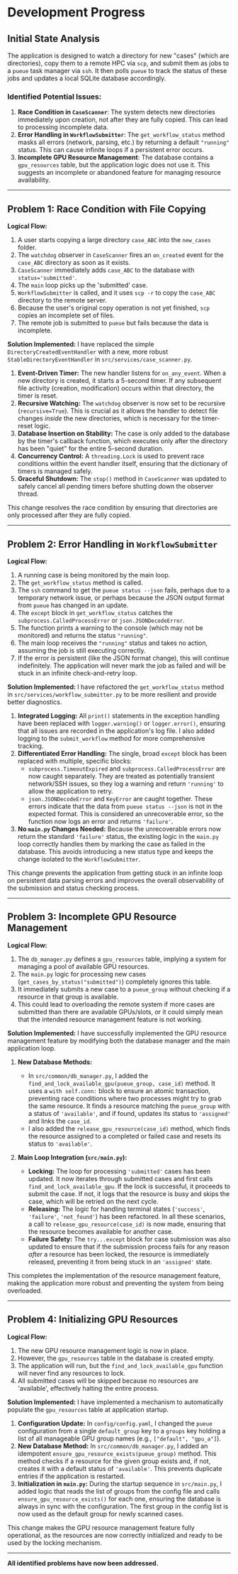 # Development Progress

## Initial State Analysis

The application is designed to watch a directory for new "cases" (which are directories), copy them to a remote HPC via `scp`, and submit them as jobs to a `pueue` task manager via `ssh`. It then polls `pueue` to track the status of these jobs and updates a local SQLite database accordingly.

### Identified Potential Issues:

1.  **Race Condition in `CaseScanner`**: The system detects new directories immediately upon creation, not after they are fully copied. This can lead to processing incomplete data.
2.  **Error Handling in `WorkflowSubmitter`**: The `get_workflow_status` method masks all errors (network, parsing, etc.) by returning a default `"running"` status. This can cause infinite loops if a persistent error occurs.
3.  **Incomplete GPU Resource Management**: The database contains a `gpu_resources` table, but the application logic does not use it. This suggests an incomplete or abandoned feature for managing resource availability.

---

## Problem 1: Race Condition with File Copying

**Logical Flow:**
1. A user starts copying a large directory `case_ABC` into the `new_cases` folder.
2. The `watchdog` observer in `CaseScanner` fires an `on_created` event for the `case_ABC` directory as soon as it exists.
3. `CaseScanner` immediately adds `case_ABC` to the database with `status='submitted'`.
4. The `main` loop picks up the 'submitted' case.
5. `WorkflowSubmitter` is called, and it uses `scp -r` to copy the `case_ABC` directory to the remote server.
6. Because the user's original copy operation is not yet finished, `scp` copies an incomplete set of files.
7. The remote job is submitted to `pueue` but fails because the data is incomplete.

**Solution Implemented:**
I have replaced the simple `DirectoryCreatedEventHandler` with a new, more robust `StableDirectoryEventHandler` in `src/services/case_scanner.py`.

1.  **Event-Driven Timer:** The new handler listens for `on_any_event`. When a new directory is created, it starts a 5-second timer. If any subsequent file activity (creation, modification) occurs within that directory, the timer is reset.
2.  **Recursive Watching:** The `watchdog` observer is now set to be recursive (`recursive=True`). This is crucial as it allows the handler to detect file changes *inside* the new directories, which is necessary for the timer-reset logic.
3.  **Database Insertion on Stability:** The case is only added to the database by the timer's callback function, which executes only after the directory has been "quiet" for the entire 5-second duration.
4.  **Concurrency Control:** A `threading.Lock` is used to prevent race conditions within the event handler itself, ensuring that the dictionary of timers is managed safely.
5.  **Graceful Shutdown:** The `stop()` method in `CaseScanner` was updated to safely cancel all pending timers before shutting down the observer thread.

This change resolves the race condition by ensuring that directories are only processed after they are fully copied.

---

## Problem 2: Error Handling in `WorkflowSubmitter`

**Logical Flow:**
1. A running case is being monitored by the main loop.
2. The `get_workflow_status` method is called.
3. The `ssh` command to get the `pueue status --json` fails, perhaps due to a temporary network issue, or perhaps because the JSON output format from `pueue` has changed in an update.
4. The `except` block in `get_workflow_status` catches the `subprocess.CalledProcessError` or `json.JSONDecodeError`.
5. The function prints a warning to the console (which may not be monitored) and returns the status `"running"`.
6. The main loop receives the `"running"` status and takes no action, assuming the job is still executing correctly.
7. If the error is persistent (like the JSON format change), this will continue indefinitely. The application will never mark the job as failed and will be stuck in an infinite check-and-retry loop.

**Solution Implemented:**
I have refactored the `get_workflow_status` method in `src/services/workflow_submitter.py` to be more resilient and provide better diagnostics.

1.  **Integrated Logging:** All `print()` statements in the exception handling have been replaced with `logger.warning()` or `logger.error()`, ensuring that all issues are recorded in the application's log file. I also added logging to the `submit_workflow` method for more comprehensive tracking.
2.  **Differentiated Error Handling:** The single, broad `except` block has been replaced with multiple, specific blocks:
    *   `subprocess.TimeoutExpired` and `subprocess.CalledProcessError` are now caught separately. They are treated as potentially transient network/SSH issues, so they log a warning and return `'running'` to allow the application to retry.
    *   `json.JSONDecodeError` and `KeyError` are caught together. These errors indicate that the data from `pueue status --json` is not in the expected format. This is considered an unrecoverable error, so the function now logs an error and returns `'failure'`.
3.  **No `main.py` Changes Needed:** Because the unrecoverable errors now return the standard `'failure'` status, the existing logic in the `main.py` loop correctly handles them by marking the case as failed in the database. This avoids introducing a new status type and keeps the change isolated to the `WorkflowSubmitter`.

This change prevents the application from getting stuck in an infinite loop on persistent data parsing errors and improves the overall observability of the submission and status checking process.

---

## Problem 3: Incomplete GPU Resource Management

**Logical Flow:**
1. The `db_manager.py` defines a `gpu_resources` table, implying a system for managing a pool of available GPU resources.
2. The `main.py` logic for processing new cases (`get_cases_by_status("submitted")`) completely ignores this table.
3. It immediately submits a new case to a `pueue_group` without checking if a resource in that group is available.
4. This could lead to overloading the remote system if more cases are submitted than there are available GPUs/slots, or it could simply mean that the intended resource management feature is not working.

**Solution Implemented:**
I have successfully implemented the GPU resource management feature by modifying both the database manager and the main application loop.

1.  **New Database Methods:**
    *   In `src/common/db_manager.py`, I added the `find_and_lock_available_gpu(pueue_group, case_id)` method. It uses a `with self.conn:` block to ensure an atomic transaction, preventing race conditions where two processes might try to grab the same resource. It finds a resource matching the `pueue_group` with a status of `'available'`, and if found, updates its status to `'assigned'` and links the `case_id`.
    *   I also added the `release_gpu_resource(case_id)` method, which finds the resource assigned to a completed or failed case and resets its status to `'available'`.

2.  **Main Loop Integration (`src/main.py`):**
    *   **Locking:** The loop for processing `'submitted'` cases has been updated. It now iterates through submitted cases and first calls `find_and_lock_available_gpu`. If the lock is successful, it proceeds to submit the case. If not, it logs that the resource is busy and skips the case, which will be retried on the next cycle.
    *   **Releasing:** The logic for handling terminal states (`'success'`, `'failure'`, `'not_found'`) has been refactored. In all these scenarios, a call to `release_gpu_resource(case_id)` is now made, ensuring that the resource becomes available for another case.
    *   **Failure Safety:** The `try...except` block for case submission was also updated to ensure that if the submission process fails for any reason *after* a resource has been locked, the resource is immediately released, preventing it from being stuck in an `'assigned'` state.

This completes the implementation of the resource management feature, making the application more robust and preventing the system from being overloaded.

---

## Problem 4: Initializing GPU Resources

**Logical Flow:**
1. The new GPU resource management logic is now in place.
2. However, the `gpu_resources` table in the database is created empty.
3. The application will run, but the `find_and_lock_available_gpu` function will never find any resources to lock.
4. All submitted cases will be skipped because no resources are 'available', effectively halting the entire process.

**Solution Implemented:**
I have implemented a mechanism to automatically populate the `gpu_resources` table at application startup.

1.  **Configuration Update:** In `config/config.yaml`, I changed the `pueue` configuration from a single `default_group` key to a `groups` key holding a list of all manageable GPU group names (e.g., `["default", "gpu_a"]`).
2.  **New Database Method:** In `src/common/db_manager.py`, I added an idempotent `ensure_gpu_resource_exists(pueue_group)` method. This method checks if a resource for the given group exists and, if not, creates it with a default status of `'available'`. This prevents duplicate entries if the application is restarted.
3.  **Initialization in `main.py`:** During the startup sequence in `src/main.py`, I added logic that reads the list of groups from the config file and calls `ensure_gpu_resource_exists()` for each one, ensuring the database is always in sync with the configuration. The first group in the config list is now used as the default group for newly scanned cases.

This change makes the GPU resource management feature fully operational, as the resources are now correctly initialized and ready to be used by the locking mechanism.

---
**All identified problems have now been addressed.**
